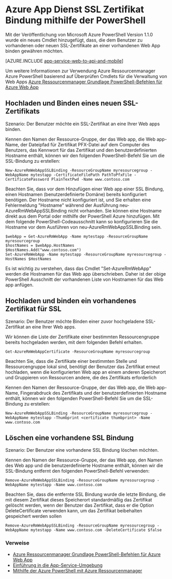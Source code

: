 <properties
    pageTitle="SSL-Zertifikate Bindung mithilfe der PowerShell"
    description="Erfahren Sie, wie SSL-Zertifikate an Ihre Web app mithilfe der PowerShell binden."
    services="app-service\web"
    documentationCenter=""
    authors="ahmedelnably"
    manager="stefsch"
    editor=""/>

<tags
    ms.service="app-service-web"
    ms.workload="web"
    ms.tgt_pltfrm="na"
    ms.devlang="na"
    ms.topic="article"
    ms.date="01/13/2016"
    ms.author="ahmedelnably"/>

# <a name="azure-app-service-ssl-certificate-binding-using-powershell"></a>Azure App Dienst SSL Zertifikat Bindung mithilfe der PowerShell #

Mit der Veröffentlichung von Microsoft Azure PowerShell Version 1.1.0 wurde ein neues Cmdlet hinzugefügt, dass, die dem Benutzer zu vorhandenen oder neuen SSL-Zertifikate an einer vorhandenen Web App binden gewähren möchten.

[AZURE.INCLUDE [app-service-web-to-api-and-mobile](../../includes/app-service-web-to-api-and-mobile.md)] 

Um weitere Informationen zur Verwendung Azure Ressourcenmanager Azure PowerShell basierend auf Überprüfen Cmdlets für die Verwaltung von Web Apps [Azure Ressourcenmanager Grundlage PowerShell-Befehlen für Azure Web App](app-service-web-app-azure-resource-manager-powershell.md)

## <a name="uploading-and-binding-a-new-ssl-certificate"></a>Hochladen und Binden eines neuen SSL-Zertifikats ##

Szenario: Der Benutzer möchte ein SSL-Zertifikat an eine Ihrer Web apps binden.

Kennen den Namen der Ressource-Gruppe, der das Web app, die Web app-Name, der Dateipfad für Zertifikat PFX-Datei auf dem Computer des Benutzers, das Kennwort für das Zertifikat und den benutzerdefinierten Hostname enthält, können wir den folgenden PowerShell-Befehl Sie um die SSL-Bindung zu erstellen:

    New-AzureRmWebAppSSLBinding -ResourceGroupName myresourcegroup -WebAppName mytestapp -CertificateFilePath PathToPfxFile -CertificatePassword PlainTextPwd -Name www.contoso.com

Beachten Sie, dass vor dem Hinzufügen einer Web app einer SSL Bindung, einen Hostnamen (benutzerdefinierte Domäne) bereits konfiguriert benötigen. Der Hostname nicht konfiguriert ist, und Sie erhalten eine Fehlermeldung "Hostname" während der Ausführung neu-AzureRmWebAppSSLBinding nicht vorhanden. Sie können eine Hostname direkt aus dem Portal oder mithilfe der PowerShell Azure hinzufügen. Mit dem folgende PowerShell-Codeausschnitt kann so konfigurieren Sie die Hostname vor dem Ausführen von neu-AzureRmWebAppSSLBinding sein.   
  
    $webApp = Get-AzureRmWebApp -Name mytestapp -ResourceGroupName myresourcegroup  
    $hostNames = $webApp.HostNames  
    $HostNames.Add("www.contoso.com")  
    Set-AzureRmWebApp -Name mytestapp -ResourceGroupName myresourcegroup -HostNames $HostNames   
  
Es ist wichtig zu verstehen, dass das Cmdlet "Set-AzureRmWebApp" werden die Hostnamen für das Web app überschrieben. Daher ist der obige PowerShell Ausschnitt der vorhandenen Liste von Hostnamen für das Web app anfügen.  

## <a name="uploading-and-binding-an-existing-ssl-certificate"></a>Hochladen und binden ein vorhandenes Zertifikat für SSL ##

Szenario: Der Benutzer möchte Binden einer zuvor hochgeladene SSL-Zertifikat an eine Ihrer Web apps.

Wir können die Liste der Zertifikate einer bestimmten Ressourcengruppe bereits hochgeladen werden, mit dem folgenden Befehl erhalten.

    Get-AzureRmWebAppCertificate -ResourceGroupName myresourcegroup

Beachten Sie, dass die Zertifikate einer bestimmten Stelle und Ressourcengruppe lokal sind, benötigt der Benutzer das Zertifikat erneut hochladen, wenn die konfigurierten Web app an einem anderen Speicherort und Gruppieren von Ressourcen andere, die des Zertifikats erforderlich 

Kennen den Namen der Ressource-Gruppe, der das Web app, die Web app-Name, Fingerabdruck des Zertifikats und der benutzerdefinierten Hostname enthält, können wir den folgenden PowerShell-Befehl Sie um die SSL-Bindung zu erstellen:

    New-AzureRmWebAppSSLBinding -ResourceGroupName myresourcegroup -WebAppName mytestapp -Thumbprint <certificate thumbprint> -Name www.contoso.com

## <a name="deleting-an-existing-ssl-binding"></a>Löschen eine vorhandene SSL Bindung  ##

Szenario: Der Benutzer eine vorhandene SSL Bindung löschen möchten.

Kennen den Namen der Ressource-Gruppe, der das Web app, den Namen des Web app und die benutzerdefinierte Hostname enthält, können wir die SSL-Bindung entfernt den folgenden PowerShell-Befehl verwenden:

    Remove-AzureRmWebAppSSLBinding -ResourceGroupName myresourcegroup -WebAppName mytestapp -Name www.contoso.com

Beachten Sie, dass die entfernte SSL Bindung wurde die letzte Bindung, die mit diesem Zertifikat dieses Speicherort standardmäßig das Zertifikat gelöscht werden, wenn der Benutzer das Zertifikat, dass er die Option DeleteCertificate verwenden kann, um das Zertifikat beibehalten gespeichert werden sollen

    Remove-AzureRmWebAppSSLBinding -ResourceGroupName myresourcegroup -WebAppName mytestapp -Name www.contoso.com -DeleteCertificate $false

### <a name="references"></a>Verweise ###
- [Azure Ressourcenmanager Grundlage PowerShell-Befehlen für Azure Web App](app-service-web-app-azure-resource-manager-powershell.md)
- [Einführung in die App-Service-Umgebung](app-service-app-service-environment-intro.md)
- [Mithilfe der Azure PowerShell mit Azure Ressourcenmanager](../powershell-azure-resource-manager.md)
